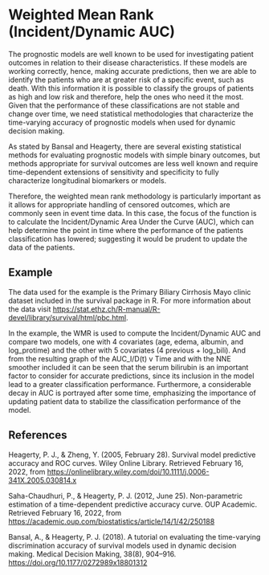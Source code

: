 # Weighted Mean Rank (Incident/Dynamic AUC)
The prognostic models are well known to be used for investigating patient outcomes in relation to their disease characteristics. If these models are working correctly, hence, making accurate predictions, then we are able to identify the patients who are at greater risk of a specific event, such as death. With this information it is possible to classify the groups of patients as high and low risk and therefore, help the ones who need it the most. Given that the performance of these classifications are not stable and change over time, we need statistical methodologies that characterize the time-varying accuracy of prognostic models when used for dynamic decision making.

As stated by Bansal and Heagerty, there are several existing statistical methods for evaluating prognostic models with simple binary outcomes, but methods appropriate for survival outcomes are less well known and require time-dependent extensions of sensitivity and specificity to fully characterize longitudinal biomarkers or models.

Therefore, the weighted mean rank methodology is particularly important as it allows for appropriate handling of censored outcomes, which are commonly seen in event time data. In this case, the focus of the function is to calculate the Incident/Dynamic Area Under the Curve (AUC), which can help determine the point in time where the performance of the patients classification has lowered; suggesting it would be prudent to update the data of the patients.

## Example
The data used for the example is the Primary Biliary Cirrhosis Mayo clinic dataset included in the survival package in R. For more information about the data visit https://stat.ethz.ch/R-manual/R-devel/library/survival/html/pbc.html. 

In the example, the WMR is used to compute the Incident/Dynamic AUC and compare two models, one with 4 covariates (age, edema, albumin, and log_protime) and the other with 5 covariates (4 previous + log_bili). And from the resulting graph of the AUC_I/D(t) v Time and with the NNE smoother included it can be seen that the serum bilirubin is an important factor to consider for accurate predictions, since its inclusion in the model lead to a greater classification performance. Furthermore, a considerable decay in AUC is portrayed after some time, emphasizing the importance of updating patient data to stabilize the classification performance of the model.

## References
Heagerty, P. J., &amp; Zheng, Y. (2005, February 28). Survival model predictive accuracy and ROC curves. 
Wiley Online Library. Retrieved February 16, 2022, from https://onlinelibrary.wiley.com/doi/10.1111/j.0006-341X.2005.030814.x 

Saha-Chaudhuri, P., &amp; Heagerty, P. J. (2012, June 25). Non-parametric estimation of a time-dependent predictive accuracy curve. 
OUP Academic. Retrieved February 16, 2022, from https://academic.oup.com/biostatistics/article/14/1/42/250188 

Bansal, A., &amp; Heagerty, P. J. (2018). A tutorial on evaluating the time-varying discrimination accuracy of survival models used in dynamic decision making. 
Medical Decision Making, 38(8), 904–916. https://doi.org/10.1177/0272989x18801312 

